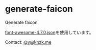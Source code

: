 # generate-faicon
Generate faicon

[font-awesome-4.7.0.json](https://gist.github.com/zwinnie/3ed8e7970240962bc29227533c3ae047)を使用しています。

Contact: [@y@knzk.me](https://knzk.me/@y)
